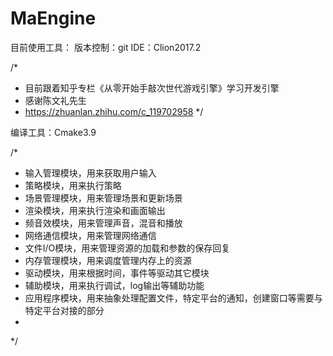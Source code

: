 # MaEngine

目前使用工具：
版本控制：git
IDE：Clion2017.2

/*
 * 目前跟着知乎专栏《从零开始手敲次世代游戏引擎》学习开发引擎
 * 感谢陈文礼先生
 * https://zhuanlan.zhihu.com/c_119702958
 */

编译工具：Cmake3.9

/*
 *  输入管理模块，用来获取用户输入
 *  策略模块，用来执行策略
 *  场景管理模块，用来管理场景和更新场景
 *  渲染模块，用来执行渲染和画面输出
 *  频音效模块，用来管理声音，混音和播放
 *  网络通信模块，用来管理网络通信
 *  文件I/O模块，用来管理资源的加载和参数的保存回复
 *  内存管理模块，用来调度管理内存上的资源
 *  驱动模块，用来根据时间，事件等驱动其它模块
 *  辅助模块，用来执行调试，log输出等辅助功能
 *  应用程序模块，用来抽象处理配置文件，特定平台的通知，创建窗口等需要与特定平台对接的部分
 *
 */